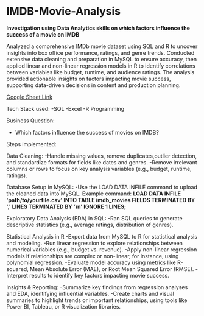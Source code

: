 # IMDB-Movie-Analysis
**Investigation using Data Analytics skills on which factors influence the success of a movie on IMDB**

Analyzed a comprehensive IMDb movie dataset using SQL and R to uncover insights into box office performance, ratings, and genre trends. Conducted extensive data cleaning and preparation in MySQL to ensure accuracy, then applied linear and non-linear regression models in R to identify correlations between variables like budget, runtime, and audience ratings. The analysis provided actionable insights on factors impacting movie success, supporting data-driven decisions in content and production planning.

[Google Sheet Link](https://docs.google.com/presentation/d/1QuDumlZAwJw3Av4q6z0psOMCY9wRF0olIxrr94UJdKM/edit?usp=sharing)

Tech Stack used:
-SQL
-Excel
-R Programming

Business Question:
- Which factors influence the success of movies on IMDB?

Steps implemented:

Data Cleaning:
-Handle missing values, remove duplicates,outlier detection, and standardize formats for fields like dates and genres.
-Remove irrelevant columns or rows to focus on key analysis variables (e.g., budget, runtime, ratings).

Database Setup in MySQL:
-Use the LOAD DATA INFILE command to upload the cleaned data into MySQL.
Example command:
**LOAD DATA INFILE 'path/to/yourfile.csv'
INTO TABLE imdb_movies
FIELDS TERMINATED BY ',' 
LINES TERMINATED BY '\n' 
IGNORE 1 LINES;**

Exploratory Data Analysis (EDA) in SQL:
-Ran SQL queries to generate descriptive statistics (e.g., average ratings, distribution of genres).

Statistical Analysis in R
-Export data from MySQL to R for statistical analysis and modeling.
-Run linear regression to explore relationships between numerical variables (e.g., budget vs. revenue).
-Apply non-linear regression models if relationships are complex or non-linear, for instance, using polynomial regression.
-Evaluate model accuracy using metrics like R-squared, Mean Absolute Error (MAE), or Root Mean Squared Error (RMSE).
-Interpret results to identify key factors impacting movie success.

Insights & Reporting:
-Summarize key findings from regression analyses and EDA, identifying influential variables.
-Create charts and visual summaries to highlight trends or important relationships, using tools like Power BI, Tableau, or R visualization libraries.




